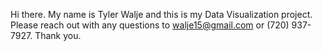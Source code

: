 Hi there. My name is Tyler Walje and this is my Data Visualization project. Please reach out with any questions to walje15@gmail.com or (720) 937-7927.
Thank you.
